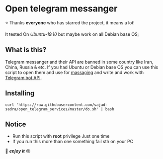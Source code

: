 Open telegram messanger
========================
⭐️ <a>Thanks **everyone** who has starred the project, it means a lot!</a>

It tested On <i>Ubuntu-19.10</i> but maybe work on all Debian base OS;

What is this?
-------------
Telegram messanger and their API are banned in some country like Iran, China, Russia & etc.
If you had Ubuntu or Debian base OS you can use this script to open them and use for <a href="https://telegram.org/">massaging</a> and write and work with <a href="https://core.telegram.org/bots">Telegram bot API</a>.

Installing
----------
```
curl 'https://raw.githubusercontent.com/sajad-sadra/open_telegram_services/master/do.sh' | bash
 ```
Notice
-------
+ Run this script with <b>root</b> privilege Just one time 
+ If you run this more than one something fail sth on your PC
 
 🥂 <i><b>enjoy it</b></i> 😜
